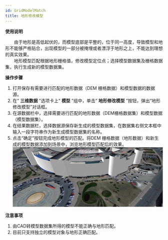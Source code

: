 ```yaml
---
id: GridModelMatch
title: 地形修改模型
---
```

**使用说明**

　　由于地形是高低起伏的，而模型底部是平整的，位于同一高度，导致模型和地形不能够严格贴合，出现模型的一部分被掩埋或者漂浮于地形之上，不能达到理想的真实效果。  
　　地形模型匹配根据地形栅格值，修改模型定位点；选择模型数据集及栅格数据集，执行生成新的模型数据集。

**操作步骤**

1. 打开保存有需要进行匹配的地形数据（DEM 栅格数据）和模型数据的数据源。
2. 在“ **三维数据** ”选项卡上“ **模型** ”组中，单击“ **地形修改模型** ”按钮，弹出“地形修改模型”对话框。
3. 在源数据栏中，选择需要进行匹配的地形数据（DEM栅格数据集）和模型数据（模型数据集）。
4. 在结果数据栏，选择数据源保存新生成的模型数据集，在数据集右侧文本框中输入一段字符串作为新生成模型数据集的名称。
5. 点击“确定”按钮完成地形模型的匹配。将DEM 栅格数据（地形数据）和新生成的模型数据添加到场景中，浏览地形模型匹配后的效果。    
![图：地形与模型匹配效果图  ](../img/GridModelMatch_Result.png)  
  
**注意事项**

 1. 由CAD转模型数据集所得的模型不能正确与地形匹配。
 2. 目前只支持独立的模型对象与地形正确匹配。

 

